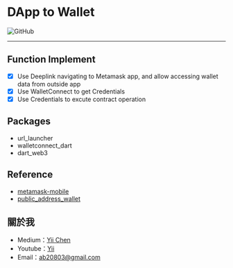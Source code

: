 # DApp to Wallet

![GitHub](https://img.shields.io/github/license/chyiiiiiiiiiiii/dapp_to_wallet?color=orange&style=flat-square)

-------------------
## Function Implement 
- [x] Use Deeplink navigating to Metamask app, and allow accessing wallet data from outside app
- [x] Use WalletConnect to get Credentials
- [x] Use Credentials to excute contract operation

## Packages
- url_launcher
- walletconnect_dart
- dart_web3

## Reference
- [metamask-mobile](https://githubhot.com/repo/MetaMask/metamask-mobile/issues/3735)
- [public_address_wallet](https://pub.dev/packages/public_address_wallet)

## 關於我
- Medium：[Yii Chen](https://ab20803.medium.com/)
- Youtube：[Yii](https://www.youtube.com/user/a22601807/videos)
- Email：<ab20803@gmail.com>
